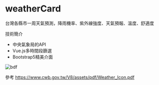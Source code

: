 # weatherCard
台灣各縣市一周天氣預測，降雨機率、紫外線強度、天氣預報、溫度、舒適度

技術簡介
* 中央氣象局的API
* Vue.js多時間段篩選
* Bootstrap5精美介面

![bdf](https://user-images.githubusercontent.com/97031067/219690379-2f38ae99-070c-4046-8780-060a8ef0ec85.png)

參考
https://www.cwb.gov.tw/V8/assets/pdf/Weather_Icon.pdf<br>

